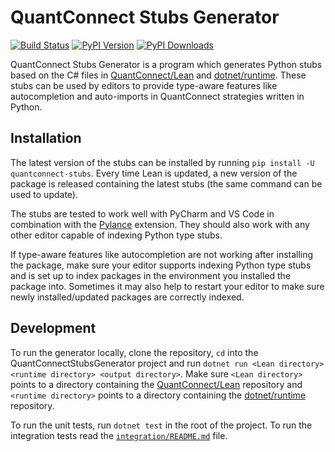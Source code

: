 # QuantConnect Stubs Generator

[![Build Status](https://github.com/QuantConnect/quantconnect-stubs-generator/workflows/Build/badge.svg)](https://github.com/QuantConnect/quantconnect-stubs-generator/actions?query=workflow%3ABuild)
[![PyPI Version](https://img.shields.io/pypi/v/quantconnect-stubs)](https://pypi.org/project/quantconnect-stubs/)
[![PyPI Downloads](https://img.shields.io/pypi/dm/quantconnect-stubs)](https://pypi.org/project/quantconnect-stubs/)

QuantConnect Stubs Generator is a program which generates Python stubs based on the C# files in [QuantConnect/Lean](https://github.com/QuantConnect/Lean) and [dotnet/runtime](https://github.com/dotnet/runtime). These stubs can be used by editors to provide type-aware features like autocompletion and auto-imports in QuantConnect strategies written in Python.

## Installation

The latest version of the stubs can be installed by running `pip install -U quantconnect-stubs`. Every time Lean is updated, a new version of the package is released containing the latest stubs (the same command can be used to update).

The stubs are tested to work well with PyCharm and VS Code in combination with the [Pylance](https://marketplace.visualstudio.com/items?itemName=ms-python.vscode-pylance) extension. They should also work with any other editor capable of indexing Python type stubs.

If type-aware features like autocompletion are not working after installing the package, make sure your editor supports indexing Python type stubs and is set up to index packages in the environment you installed the package into. Sometimes it may also help to restart your editor to make sure newly installed/updated packages are correctly indexed.

## Development

To run the generator locally, clone the repository, `cd` into the QuantConnectStubsGenerator project and run `dotnet run <Lean directory> <runtime directory> <output directory>`. Make sure `<Lean directory>` points to a directory containing the [QuantConnect/Lean](https://github.com/QuantConnect/Lean) repository and `<runtime directory>` points to a directory containing the [dotnet/runtime](https://github.com/dotnet/runtime) repository.

To run the unit tests, run `dotnet test` in the root of the project. To run the integration tests read the [`integration/README.md`](./integration/README.md) file.
